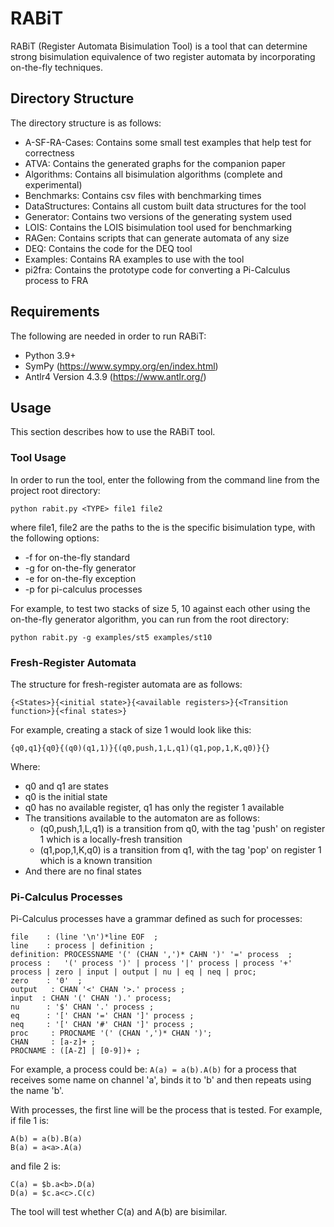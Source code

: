<h1>RABiT</h1>
</hr>
RABiT (Register Automata Bisimulation Tool) is a tool that can determine strong bisimulation equivalence of two register automata by incorporating on-the-fly techniques.
<h2>Directory Structure</h2>
The directory structure is as follows:

- A-SF-RA-Cases: Contains some small test examples that help test for correctness
- ATVA: Contains the generated graphs for the companion paper
- Algorithms: Contains all bisimulation algorithms (complete and experimental)
- Benchmarks: Contains csv files with benchmarking times
- DataStructures: Contains all custom built data structures for the tool
- Generator: Contains two versions of the generating system used
- LOIS: Contains the LOIS bisimulation tool used for benchmarking
- RAGen: Contains scripts that can generate automata of any size
- DEQ: Contains the code for the DEQ tool
- Examples: Contains RA examples to use with the tool
- pi2fra: Contains the prototype code for converting a Pi-Calculus process to FRA

<h2>Requirements</h2>

The following are needed in order to run RABiT:

- Python 3.9+
- SymPy (https://www.sympy.org/en/index.html)
- Antlr4 Version 4.3.9 (https://www.antlr.org/)

<h2>Usage</h2>
This section describes how to use the RABiT tool.

<h3>Tool Usage</h3>
In order to run the tool, enter the following from the command line from the project root directory:

`python rabit.py <TYPE> file1 file2 `

where file1, file2 are the paths to the  <TYPE> is the specific bisimulation type, with the following options:
  
- -f for on-the-fly standard
- -g for on-the-fly generator
- -e for on-the-fly exception
- -p for pi-calculus processes

For example, to test two stacks of size 5, 10 against each other using the on-the-fly generator algorithm, you can run from the root directory:
  
`python rabit.py -g examples/st5 examples/st10`

<h3>Fresh-Register Automata</h3>
The structure for fresh-register automata are as follows:
  
```
{<States>}{<initial state>}{<available registers>}{<Transition function>}{<final states>}
```

For example, creating a stack of size 1 would look like this:
  
```
{q0,q1}{q0}{(q0)(q1,1)}{(q0,push,1,L,q1)(q1,pop,1,K,q0)}{}
```

Where:
  
- q0 and q1 are states
- q0 is the initial state
- q0 has no available register, q1 has only the register 1 available
- The transitions available to the automaton are as follows:
  - (q0,push,1,L,q1) is a transition from q0, with the tag 'push' on register 1 which is a locally-fresh transition
  - (q1,pop,1,K,q0) is a transition from q1, with the tag 'pop' on register 1 which is a known transition
- And there are no final states
  
<h3>Pi-Calculus Processes</h3>
Pi-Calculus processes have a grammar defined as such for processes:
  
```
file    : (line '\n')*line EOF  ;
line    : process | definition ;
definition: PROCESSNAME '(' (CHAN ',')* CAHN ')' '=' process  ;
process :   '(' process ')' | process '|' process | process '+' process | zero | input | output | nu | eq | neq | proc;
zero    : '0'  ;
output   : CHAN '<' CHAN '>.' process ;
input  : CHAN '(' CHAN ').' process;
nu      : '$' CHAN '.' process ;
eq      : '[' CHAN '=' CHAN ']' process ;
neq     : '[' CHAN '#' CHAN ']' process ;
proc     : PROCNAME '(' (CHAN ',')* CHAN ')';
CHAN     : [a-z]+ ;
PROCNAME : ([A-Z] | [0-9])+ ;
```

For example, a process could be:
`A(a) = a(b).A(b)`
for a process that receives some name on channel 'a', binds it to 'b' and then repeats using the name 'b'.

With processes, the first line will be the process that is tested.
For example, if file 1 is:

```
A(b) = a(b).B(a)
B(a) = a<a>.A(a)
```
  
and file 2 is:
  
```
C(a) = $b.a<b>.D(a)
D(a) = $c.a<c>.C(c)
```
  
The tool will test whether C(a) and A(b) are bisimilar.
